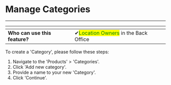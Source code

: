 # Manage Categories

***

<table data-card-size="large" data-view="cards"><thead><tr><th></th><th></th><th></th></tr></thead><tbody><tr><td><strong>Who can use this feature?</strong></td><td><span data-gb-custom-inline data-tag="emoji" data-code="2714">✔</span><mark style="color:green;">Location Owners</mark> in the Back Office</td><td></td></tr></tbody></table>

To create a 'Category', please follow these steps:

1. Navigate to the 'Products' > 'Categories'.
2. Click 'Add new category'.
3. Provide a name to your new 'Category'.
4. Click 'Continue'.
